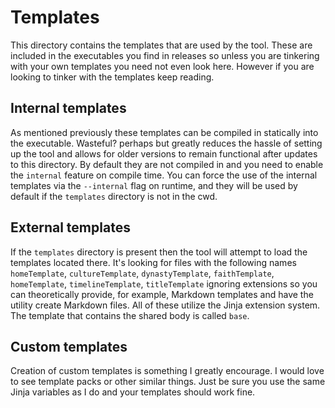 # Templates

This directory contains the templates that are used by the tool.
These are included in the executables you find in releases so unless you are tinkering with your own templates you need not even look here.
However if you are looking to tinker with the templates keep reading.

## Internal templates

As mentioned previously these templates can be compiled in statically into the executable.
Wasteful? perhaps but greatly reduces the hassle of setting up the tool and allows for older versions to remain functional after updates to this directory.
By default they are not compiled in and you need to enable the ```internal``` feature on compile time.
You can force the use of the internal templates via the ```--internal``` flag on runtime, and they will be used by default if the ```templates``` directory is not in the cwd.

## External templates

If the ```templates``` directory is present then the tool will attempt to load the templates located there.
It's looking for files with the following names ```homeTemplate```, ```cultureTemplate```, ```dynastyTemplate```, ```faithTemplate```, ```homeTemplate```, ```timelineTemplate```, ```titleTemplate``` ignoring extensions so you can theoretically provide, for example, Markdown templates and have the utility create Markdown files.
All of these utilize the Jinja extension system.
The template that contains the shared body is called ```base```.

## Custom templates

Creation of custom templates is something I greatly encourage.
I would love to see template packs or other similar things.
Just be sure you use the same Jinja variables as I do and your templates should work fine.
